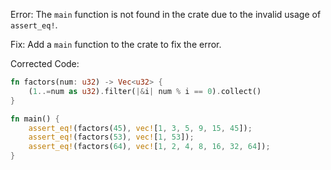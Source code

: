Error: The `main` function is not found in the crate due to the invalid usage of `assert_eq!`.

Fix: Add a `main` function to the crate to fix the error.

Corrected Code:
```rs
fn factors(num: u32) -> Vec<u32> {
    (1..=num as u32).filter(|&i| num % i == 0).collect()
}

fn main() {
    assert_eq!(factors(45), vec![1, 3, 5, 9, 15, 45]);
    assert_eq!(factors(53), vec![1, 53]);
    assert_eq!(factors(64), vec![1, 2, 4, 8, 16, 32, 64]);
}
```
